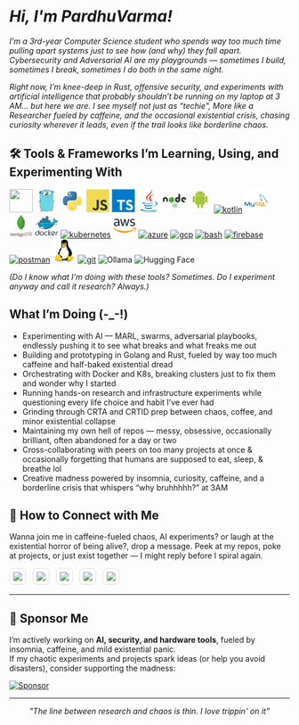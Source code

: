 # *Hi, I'm PardhuVarma!* 
<p>
  <em>I’m a 3rd-year Computer Science student who spends way too much time pulling apart systems just to see how (and why) they fall apart. Cybersecurity and Adversarial AI are my playgrounds — sometimes I build, sometimes I break, sometimes I do both in the same night.

Right now, I’m knee-deep in Rust, offensive security, and experiments with artificial intelligence that probably shouldn’t be running on my laptop at 3 AM… but here we are. I see myself not just as “techie", More like a Researcher fueled by caffeine, and the occasional existential crisis, chasing curiosity wherever it leads, even if the trail looks like borderline chaos.</em>
</p>

## 🛠️ Tools & Frameworks I’m Learning, Using, and Experimenting With

<p>
<a target="_blank" href="https://raw.githubusercontent.com/devicons/devicon/master/icons/rust/rust-plain.svg" style="display: inline-block;"><img width="42" height="42" src="https://github.com/user-attachments/assets/2d9f12f6-c686-4d12-8382-02c2d6c5e47d"/></a>
<a target="_blank" href="https://raw.githubusercontent.com/devicons/devicon/master/icons/go/go-original.svg" style="display: inline-block;"><img src="https://raw.githubusercontent.com/devicons/devicon/master/icons/go/go-original.svg" alt="go" width="42" height="42" /></a>
<a target="_blank" href="https://raw.githubusercontent.com/devicons/devicon/master/icons/python/python-original.svg" style="display: inline-block;"><img src="https://raw.githubusercontent.com/devicons/devicon/master/icons/python/python-original.svg" alt="python" width="42" height="42" /></a>
<a target="_blank" href="https://raw.githubusercontent.com/devicons/devicon/master/icons/javascript/javascript-original.svg" style="display: inline-block;"><img src="https://raw.githubusercontent.com/devicons/devicon/master/icons/javascript/javascript-original.svg" alt="javascript" width="42" height="42" /></a>
<a target="_blank" href="https://raw.githubusercontent.com/devicons/devicon/master/icons/typescript/typescript-original.svg" style="display: inline-block;"><img src="https://raw.githubusercontent.com/devicons/devicon/master/icons/typescript/typescript-original.svg" alt="typescript" width="42" height="42" /></a>
<a target="_blank" href="https://raw.githubusercontent.com/devicons/devicon/master/icons/java/java-original.svg" style="display: inline-block;"><img src="https://raw.githubusercontent.com/devicons/devicon/master/icons/java/java-original.svg" alt="java" width="42" height="42" /></a>
<a target="_blank" href="https://raw.githubusercontent.com/devicons/devicon/master/icons/nodejs/nodejs-original-wordmark.svg" style="display: inline-block;"><img src="https://raw.githubusercontent.com/devicons/devicon/master/icons/nodejs/nodejs-original-wordmark.svg" alt="nodejs" width="42" height="42"/></a>
<a target="_blank" href="https://raw.githubusercontent.com/devicons/devicon/master/icons/android/android-original-wordmark.svg" style="display: inline-block;"><img src="https://raw.githubusercontent.com/devicons/devicon/master/icons/android/android-original-wordmark.svg" alt="android" width="42" height="42"/></a>
<a target="_blank" href="https://www.vectorlogo.zone/logos/kotlinlang/kotlinlang-icon.svg" style="display: inline-block;"><img src="https://www.vectorlogo.zone/logos/kotlinlang/kotlinlang-icon.svg" alt="kotlin" width="42" height="42" /></a>
<a target="_blank" href="https://raw.githubusercontent.com/devicons/devicon/master/icons/mysql/mysql-original-wordmark.svg" style="display: inline-block;"><img src="https://raw.githubusercontent.com/devicons/devicon/master/icons/mysql/mysql-original-wordmark.svg" alt="mysql" width="42" height="42" /></a>
<a target="_blank" href="https://raw.githubusercontent.com/devicons/devicon/master/icons/mongodb/mongodb-original-wordmark.svg" style="display: inline-block;"><img src="https://raw.githubusercontent.com/devicons/devicon/master/icons/mongodb/mongodb-original-wordmark.svg" alt="mongodb" width="42" height="42" /></a>
<a target="_blank" href="https://raw.githubusercontent.com/devicons/devicon/master/icons/docker/docker-original-wordmark.svg" style="display: inline-block;"><img src="https://raw.githubusercontent.com/devicons/devicon/master/icons/docker/docker-original-wordmark.svg" alt="docker" width="42" height="42" /></a>
<a target="_blank" href="https://www.vectorlogo.zone/logos/kubernetes/kubernetes-icon.svg" style="display: inline-block;"><img src="https://www.vectorlogo.zone/logos/kubernetes/kubernetes-icon.svg" alt="kubernetes" width="42" height="42" /></a>
<a target="_blank" href="https://raw.githubusercontent.com/devicons/devicon/master/icons/amazonwebservices/amazonwebservices-original-wordmark.svg" style="display: inline-block;"><img src="https://raw.githubusercontent.com/devicons/devicon/master/icons/amazonwebservices/amazonwebservices-original-wordmark.svg" alt="aws" width="42" height="42" /></a>
<a target="_blank" href="https://www.vectorlogo.zone/logos/microsoft_azure/microsoft_azure-icon.svg" style="display: inline-block;"><img src="https://www.vectorlogo.zone/logos/microsoft_azure/microsoft_azure-icon.svg" alt="azure" width="42" height="42" /></a>
<a target="_blank" href="https://www.vectorlogo.zone/logos/google_cloud/google_cloud-icon.svg" style="display: inline-block;"><img src="https://www.vectorlogo.zone/logos/google_cloud/google_cloud-icon.svg" alt="gcp" width="42" height="42" /></a>
<a target="_blank" href="https://www.vectorlogo.zone/logos/gnu_bash/gnu_bash-icon.svg" style="display: inline-block;"><img src="https://www.vectorlogo.zone/logos/gnu_bash/gnu_bash-icon.svg" alt="bash" width="42" height="42" /></a>
<a target="_blank" href="https://www.vectorlogo.zone/logos/firebase/firebase-icon.svg" style="display: inline-block;"><img src="https://www.vectorlogo.zone/logos/firebase/firebase-icon.svg" alt="firebase" width="42" height="42" /></a>
<a target="_blank" href="https://www.vectorlogo.zone/logos/getpostman/getpostman-icon.svg" style="display: inline-block;"><img src="https://www.vectorlogo.zone/logos/getpostman/getpostman-icon.svg" alt="postman" width="42" height="42" /></a>
<a target="_blank" href="https://raw.githubusercontent.com/devicons/devicon/master/icons/linux/linux-original.svg" style="display: inline-block;"><img src="https://raw.githubusercontent.com/devicons/devicon/master/icons/linux/linux-original.svg" alt="linux" width="42" height="42" /></a>
<a target="_blank" href="https://www.vectorlogo.zone/logos/git-scm/git-scm-icon.svg" style="display: inline-block;"><img src="https://www.vectorlogo.zone/logos/git-scm/git-scm-icon.svg" alt="git" width="42" height="42" /></a>
<!-- Ollama -->
<a target="_blank">
  <img src="https://github.com/user-attachments/assets/c495b7e3-5365-41f1-b1ab-07092b335f7c" alt="Ollama" width="42" height="42" />
</a>
<!-- HuggingFace/LLM -->
<a target="_blank">
  <img src="https://huggingface.co/front/assets/huggingface_logo-noborder.svg" alt="Hugging Face" width="42" height="42" />
</a>
</p>

*(Do I know what I’m doing with these tools? Sometimes. Do I experiment anyway and call it research? Always.)*

## What I’m Doing (-_-!)
- Experimenting with AI — MARL, swarms, adversarial playbooks, endlessly pushing it to see what breaks and what freaks me out
- Building and prototyping in Golang and Rust, fueled by way too much caffeine and half-baked existential dread
- Orchestrating with Docker and K8s, breaking clusters just to fix them and wonder why I started
- Running hands-on research and infrastructure experiments while questioning every life choice and habit I’ve ever had
- Grinding through CRTA and CRTID prep between chaos, coffee, and minor existential collapse
- Maintaining my own hell of repos — messy, obsessive, occasionally brilliant, often abandoned for a day or two
- Cross-collaborating with peers on too many projects at once & occasionally forgetting that humans are supposed to eat, sleep, & breathe lol
- Creative madness powered by insomnia, curiosity, caffeine, and a borderline crisis that whispers “why bruhhhhh?” at 3AM

## 💬 How to Connect with Me
Wanna join me in caffeine-fueled chaos, AI experiments? or laugh at the existential horror of being alive?, drop a message. Peek at my repos, poke at projects, or just exist together — I might reply before I spiral again.

<div style="display: flex; gap: 12px; align-items: center;">
  <a href="mailto:pardhusreerushivarma@gmail.com" style="text-decoration: none;">
    <img src="https://cdn-icons-png.flaticon.com/512/732/732200.png" width="40" style="border-radius: 8px; border: 1px solid #ddd; padding: 6px; background-color: #fff;">
  </a>
  <a href="https://www.linkedin.com/in/pardhu-sri-rushi-varma-konduru-696886279" style="text-decoration: none;">
    <img src="https://cdn-icons-png.flaticon.com/512/174/174857.png" width="40" style="border-radius: 8px; border: 1px solid #ddd; padding: 6px; background-color: #fff;">
  </a>
  <a href="https://github.com/PardhuSreeRushiVarma20060119" style="text-decoration: none;">
    <img src="https://cdn-icons-png.flaticon.com/512/733/733553.png" width="40" style="border-radius: 8px; border: 1px solid #ddd; padding: 6px; background-color: #fff;">
  </a>
  <a href="https://www.instagram.com/pardhu.varma_x/" style="text-decoration: none;">
    <img src="https://cdn-icons-png.flaticon.com/512/2111/2111463.png" width="40" style="border-radius: 8px; border: 1px solid #ddd; padding: 6px; background-color: #fff;">
  </a>
  <a href="https://orcid.org/0009-0005-3251-9944" style="text-decoration: none;">
    <img src="https://upload.wikimedia.org/wikipedia/commons/0/06/ORCID_iD.svg" width="40" style="border-radius: 8px; border: 1px solid #ddd; padding: 6px; background-color: #fff;">
  </a>
</div>

---

## 💖 Sponsor Me
I’m actively working on **AI, security, and hardware tools**, fueled by insomnia, caffeine, and mild existential panic.  
If my chaotic experiments and projects spark ideas (or help you avoid disasters), consider supporting the madness:  

[![Sponsor](https://img.shields.io/badge/Sponsor-PardhuVarma-blue?style=for-the-badge&logo=github-sponsors&logoColor=white)](https://github.com/sponsors/PardhuSreeRushiVarma20060119)

---

<p align="center">
  <em>"The line between research and chaos is thin. I love trippin' on it"</em>
</p>


